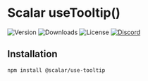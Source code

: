 # Scalar useTooltip()

![Version](https://img.shields.io/npm/v/%40scalar/use-tooltip)
![Downloads](https://img.shields.io/npm/dm/%40scalar/use-tooltip)
![License](https://img.shields.io/npm/l/%40scalar%2Fuse-tooltip)
[![Discord](https://img.shields.io/discord/1135330207960678410?style=flat&color=5865F2)](https://discord.com/invite/Ve683JXN)

## Installation

```bash
npm install @scalar/use-tooltip
```
